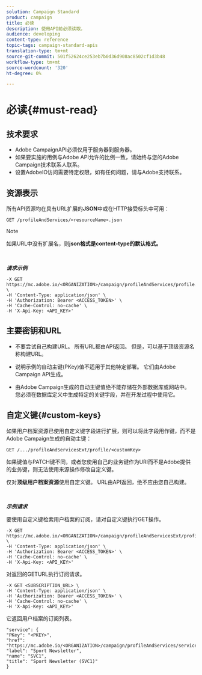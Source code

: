 ```yaml
---
solution: Campaign Standard
product: campaign
title: 必读
description: 使用API前必须读取。
audience: developing
content-type: reference
topic-tags: campaign-standard-apis
translation-type: tm+mt
source-git-commit: 501f52624ce253eb7b0d36d908ac8502cf1d3b48
workflow-type: tm+mt
source-wordcount: '320'
ht-degree: 0%

---
```



# 必读{#must-read}

## 技术要求

* Adobe CampaignAPI必须仅用于服务器到服务器。
* 如果要实施的用例与Adobe API允许的比例一致，请始终与您的Adobe Campaign技术联系人联系。
* 设置AdobeIO访问需要特定权限，如有任何问题，请与Adobe支持联系。

## 资源表示

所有API资源均在具有URL扩展的&#x200B;**JSON**&#x200B;中或在HTTP接受标头中可用：

`GET /profileAndServices/<resourceName>.json`

>[!NOTE]
>
>如果URL中没有扩展名，则&#x200B;**json格式是content-type的默认格式。**

<br/>

***请求示例***

```
-X GET https://mc.adobe.io/<ORGANIZATION>/campaign/profileAndServices/profile.json \
-H 'Content-Type: application/json' \
-H 'Authorization: Bearer <ACCESS_TOKEN>' \
-H 'Cache-Control: no-cache' \
-H 'X-Api-Key: <API_KEY>'
```

## 主要密钥和URL

* 不要尝试自己构建URL。 所有URL都由API返回。 但是，可以基于顶级资源名称构建URL。

* 说明示例的自动主键(PKey)值不适用于其他特定部署。 它们由Adobe Campaign API生成。

* 由Adobe Campaign生成的自动主键值绝不能存储在外部数据库或网站中。 您必须在数据库定义中生成特定的关键字段，并在开发过程中使用它。

## 自定义键{#custom-keys}

如果用户档案资源已使用自定义键字段进行扩展，则可以将此字段用作键，而不是Adobe Campaign生成的自动主键：

`GET /.../profileAndServicesExt/profile/<customKey>`

如果键值与PATCH键不同，或者您使用自己的业务键作为URI而不是Adobe提供的业务键，则无法使用来源操作修改自定义键。

仅对&#x200B;**顶级用户档案资源**&#x200B;使用自定义键。 URL由API返回，绝不应由您自己构建。

<br/>

***示例请求***

要使用自定义键检索用户档案的订阅，请对自定义键执行GET操作。

```
-X GET https://mc.adobe.io/<ORGANIZATION>/campaign/profileAndServicesExt/profile/<customKey> \
-H 'Content-Type: application/json' \
-H 'Authorization: Bearer <ACCESS_TOKEN>' \
-H 'Cache-Control: no-cache' \
-H 'X-Api-Key: <API_KEY>'
```

对返回的GETURL执行订阅请求。

```
-X GET <SUBSCRIPTION_URL> \
-H 'Content-Type: application/json' \
-H 'Authorization: Bearer <ACCESS_TOKEN>' \
-H 'Cache-Control: no-cache' \
-H 'X-Api-Key: <API_KEY>'
```

它返回用户档案的订阅列表。

```
"service": {
"PKey": "<PKEY>",
"href": "https://mc.adobe.io/<ORGANIZATION>/campaign/profileAndServices/service/<PKEY>",
"label": "Sport Newsletter",
"name": "SVC1",
"title": "Sport Newsletter (SVC1)"
}
```
